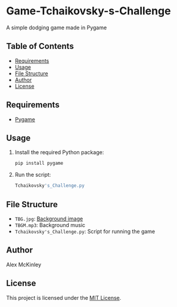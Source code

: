 # Game-Tchaikovsky-s-Challenge
A simple dodging game made in Pygame

## Table of Contents
- [Requirements](#requirements)
- [Usage](#usage)
- [File Structure](#file-structure)
- [Author](#author)
- [License](#license)

## Requirements
- [Pygame](https://pypi.org/project/pygame/)

## Usage
1. Install the required Python package:

   ```bash
   pip install pygame
   ```

2. Run the script:

   ```bash
   Tchaikovsky's_Challenge.py
   ```

## File Structure
- `TBG.jpg`: [Background image](TBG.jpg)
- `TBGM.mp3`: Background music
- `Tchaikovsky's_Challenge.py`: Script for running the game

## Author
Alex McKinley

## License
This project is licensed under the [MIT License](LICENSE).
